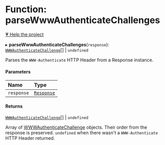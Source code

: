 # Function: parseWwwAuthenticateChallenges

[💗 Help the project](https://github.com/sponsors/panva)

▸ **parseWwwAuthenticateChallenges**(`response`): [`WWWAuthenticateChallenge`](../interfaces/WWWAuthenticateChallenge.md)[] \| `undefined`

Parses the `WWW-Authenticate` HTTP Header from a Response instance.

#### Parameters

| Name | Type |
| :------ | :------ |
| `response` | [`Response`]( https://developer.mozilla.org/en-US/docs/Web/API/Response ) |

#### Returns

[`WWWAuthenticateChallenge`](../interfaces/WWWAuthenticateChallenge.md)[] \| `undefined`

Array of [WWWAuthenticateChallenge](../interfaces/WWWAuthenticateChallenge.md) objects. Their order from the response is
  preserved. `undefined` when there wasn't a `WWW-Authenticate` HTTP Header returned.
